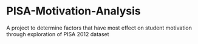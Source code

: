 # PISA-Motivation-Analysis
A project to determine factors that have most effect on student motivation through exploration of PISA 2012 dataset
